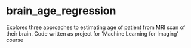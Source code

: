 # brain_age_regression
Explores three approaches to estimating age of patient from MRI scan of their brain. Code written as project for 'Machine Learning for Imaging' course
